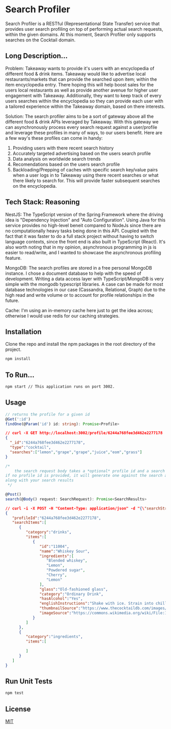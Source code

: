 # Search Profiler

Search Profiler is a RESTful (Representational State Transfer) service that provides user search profiling on top of performing actual search requests, within the given domains. At this moment, Search Profiler only supports searches on the Cocktail domain.

## Long Description...
Problem: Takeaway wants to provide it's users with an encyclopedia of different food & drink items. Takeaway would like to advertise local restaurants/markets that can provide the searched upon item; within the item encyclopedia entry. There hoping this will help boost sales for the users local restaurants as well as provide another avenue for higher user engagement with Takeaway. Additionally, they want to keep track of every users searches within the encyclopedia so they can provide each user with a tailored experience within the Takeaway domain, based on there interests.

Solution: The search profiler aims to be a sort of gateway above all the different food & drink APIs leveraged by Takeaway. With this gateway we can asynchronously process every search request against a user/profile and leverage these profiles in many of ways, to our users benefit. Here are a few way's these profiles can come in handy:

1. Providing users with there recent search history
2. Accurately targeted advertising based on the users search profile
3. Data analysis on worldwide search trends
4. Recomendations based on the users search profile
5. Backloading/Prepping of caches with specific search key/value pairs when a user logs in to Takeaway using there recent searches or what there likely to search for. This will provide faster subsequent searches on the encyclopedia.

## Tech Stack: Reasoning
NestJS: The TypeScript version of the Spring Framework where the driving idea is "Dependency Injection" and "Auto Configuration". Using Java for this service provides no high-level beneit compared to NodeJs since there are no computationally heavy tasks being done in this API. Coupled with the fact that it was faster to do a full stack project without having to switch language contexts, since the front end is also built in TypeScript (React). It's also worth noting that in my opinion, asynchronous programming in js is easier to read/write, and I wanted to showcase the asynchronous profiling feature.

MongoDB: The search profiles are stored in a free personal MongoDB instance. I chose a document database to help with the speed of  development. Writing a data access layer with TypeScript/MongoDB is very simple with the mongodb typescript libraries. A case can be made for most database technologies in our case (Cassandra, Relational, Graph) due to the high read and write volume or to account for profile relationships in the future. 

Cache: I'm using an in-memory cache here just to get the idea across; otherwise I would use redis for our caching strategies.

## Installation

Clone the repo and install the npm packages in the root directory of the project.

```bash
npm install
```

## To Run...
```bash
npm start // This application runs on port 3002.
```

## Usage

```typescript
// returns the profile for a given id
@Get(':id')
findOne(@Param('id') id: string): Promise<Profile>
```
```json
// curl -X GET http://localhost:3002/profile/6244a768fee3d462e2277178
{
  "_id":"6244a768fee3d462e2277178",
  "type":"cocktail",
  "searches":["lemon","grape","grape","juice","eom","grass"]
}
```

```typescript
/* 
    the search request body takes a *optional* profile id and a search query (type, category, searchString)
if no profile id is provided, it will generate one against the search and return a profile id
along with your search results
 */

@Post()
search(@Body() request: SearchRequest): Promise<SearchResults> 
```

```json
// curl -i -X POST -H "Content-Type: application/json" -d "{\"searchStr\": \"whiskey so\", \"type\": \"cocktail\", \"category\": \"all\", \"profileId\": \"6244a768fee3d462e2277178\"}" http://localhost:3002/search
{
   "profileId":"6244a768fee3d462e2277178",
   "searchItems":[
      {
         "category":"drinks",
         "items":[
            {
               "id":"11004",
               "name":"Whiskey Sour",
               "ingredients":[
                  "Blended whiskey",
                  "Lemon",
                  "Powdered sugar",
                  "Cherry",
                  "Lemon"
               ],
               "glass":"Old-fashioned glass",
               "category":"Ordinary Drink",
               "hasAlcohol":"Yes",
               "englishInstructions":"Shake with ice. Strain into chilled glass, garnish and serve. If served 'On the rocks', strain ingredients into old-fashioned glass filled with ice.",
               "thumbnailSource":"https://www.thecocktaildb.com/images/media/drink/hbkfsh1589574990.jpg",
               "imageSource":"https://commons.wikimedia.org/wiki/File:15-09-26-RalfR-WLC-0191.jpg"
            }
         ]
      },
      {
         "category":"ingredients",
         "items":[
            
         ]
      }
   ]
}
```

## Run Unit Tests
```bash
npm test
```

## License
[MIT](https://choosealicense.com/licenses/mit/)